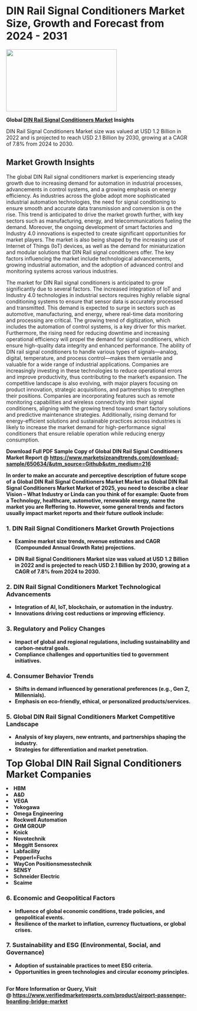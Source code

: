 <H1>DIN Rail Signal Conditioners Market Size, Growth and Forecast from 2024 - 2031</H1><img class="aligncenter size-medium wp-image-584254" src="https://thirdeyenews.in/wp-content/uploads/2024/09/Global-Market-Research-300x168.jpeg" alt="" width="300" height="168" /><p><strong>Global&nbsp;<a href="https://www.marketsizeandtrends.com/download-sample/650634/&amp;utm_source=Github&utm_medium=216">DIN Rail Signal Conditioners Market</a> Insights</strong></p><p>DIN Rail Signal Conditioners Market size was valued at USD 1.2 Billion in 2022 and is projected to reach USD 2.1 Billion by 2030, growing at a CAGR of 7.8% from 2024 to 2030.</p><p><h2>Market Growth Insights</h2> <p>The global DIN Rail signal conditioners market is experiencing steady growth due to increasing demand for automation in industrial processes, advancements in control systems, and a growing emphasis on energy efficiency. As industries across the globe adopt more sophisticated industrial automation technologies, the need for signal conditioning to ensure smooth and accurate data transmission and conversion is on the rise. This trend is anticipated to drive the market growth further, with key sectors such as manufacturing, energy, and telecommunications fueling the demand. Moreover, the ongoing development of smart factories and Industry 4.0 innovations is expected to create significant opportunities for market players. The market is also being shaped by the increasing use of Internet of Things (IoT) devices, as well as the demand for miniaturization and modular solutions that DIN Rail signal conditioners offer. The key factors influencing the market include technological advancements, growing industrial automation, and the adoption of advanced control and monitoring systems across various industries.</p> <p><strong></strong></p> <p>The market for DIN Rail signal conditioners is anticipated to grow significantly due to several factors. The increased integration of IoT and Industry 4.0 technologies in industrial sectors requires highly reliable signal conditioning systems to ensure that sensor data is accurately processed and transmitted. This demand is expected to surge in sectors such as automotive, manufacturing, and energy, where real-time data monitoring and processing are critical. The growing trend of digitization, which includes the automation of control systems, is a key driver for this market. Furthermore, the rising need for reducing downtime and increasing operational efficiency will propel the demand for signal conditioners, which ensure high-quality data integrity and enhanced performance. The ability of DIN rail signal conditioners to handle various types of signals—analog, digital, temperature, and process control—makes them versatile and valuable for a wide range of industrial applications. Companies are increasingly investing in these technologies to reduce operational errors and improve productivity, thus contributing to the market’s expansion. The competitive landscape is also evolving, with major players focusing on product innovation, strategic acquisitions, and partnerships to strengthen their positions. Companies are incorporating features such as remote monitoring capabilities and wireless connectivity into their signal conditioners, aligning with the growing trend toward smart factory solutions and predictive maintenance strategies. Additionally, rising demand for energy-efficient solutions and sustainable practices across industries is likely to increase the market demand for high-performance signal conditioners that ensure reliable operation while reducing energy consumption. <p><strong></p><p><span class=""><strong>Download Full PDF Sample Copy of Global DIN Rail Signal Conditioners Market Report</strong> @ <a href="https://www.marketsizeandtrends.com/download-sample/650634/&amp;utm_source=Github&utm_medium=216" target="_blank">https://www.marketsizeandtrends.com/download-sample/650634/&amp;utm_source=Github&utm_medium=216</a></span></p><p>In order to make an accurate and perceptive description of future scope of a Global&nbsp;DIN Rail Signal Conditioners Market Market as Global&nbsp;DIN Rail Signal Conditioners Market Market of 2025, you need to describe a clear Vision &ndash; What Industry or Linda can you think of for example: Quote from a Technology, healthcare, automotive, renewable energy, name the market you are Reffering to. However, some general trends and factors usually impact market reports and their future outlook include:</p><h3>1.&nbsp;<strong>DIN Rail Signal Conditioners Market Growth Projections</strong></h3><ul><li>Examine market size trends, revenue estimates and CAGR (Compounded Annual Growth Rate) projections.</li><li><p>DIN Rail Signal Conditioners Market size was valued at USD 1.2 Billion in 2022 and is projected to reach USD 2.1 Billion by 2030, growing at a CAGR of 7.8% from 2024 to 2030.</p></li></ul><h3>2.&nbsp;<strong>DIN Rail Signal Conditioners Market Technological Advancements</strong></h3><ul><li>Integration of AI, IoT, blockchain, or automation in the industry.</li><li>Innovations driving cost reductions or improving efficiency.</li></ul><h3>3.&nbsp;<strong>Regulatory and Policy Changes</strong></h3><ul><li>Impact of global and regional regulations, including sustainability and carbon-neutral goals.</li><li>Compliance challenges and opportunities tied to government initiatives.</li></ul><h3>4.&nbsp;<strong>Consumer Behavior Trends</strong></h3><ul><li>Shifts in demand influenced by generational preferences (e.g., Gen Z, Millennials).</li><li>Emphasis on eco-friendly, ethical, or personalized products/services.</li></ul><h3>5.&nbsp;<strong>Global DIN Rail Signal Conditioners Market Competitive Landscape</strong></h3><ul><li>Analysis of key players, new entrants, and partnerships shaping the industry.</li><li>Strategies for differentiation and market penetration.</li></ul><p data-pm-slice="1 1 []"><span style="color: inherit; font-family: inherit; font-size: 25px;">Top Global DIN Rail Signal Conditioners Market Companies</span></p><div class="" data-test-id=""><p><li>HBM</li><li> A&D</li><li> VEGA</li><li> Yokogawa</li><li> Omega Engineering</li><li> Rockwell Automation</li><li> GHM GROUP</li><li> Knick</li><li> Novotechnik</li><li> Meggitt Sensorex</li><li> Labfacility</li><li> Pepperl+Fuchs</li><li> WayCon Positionsmesstechnik</li><li> SENSY</li><li> Schneider Electric</li><li> Scaime</li></p></div><h3>6.&nbsp;<strong>Economic and Geopolitical Factors</strong></h3><ul><li>Influence of global economic conditions, trade policies, and geopolitical events.</li><li>Resilience of the market to inflation, currency fluctuations, or global crises.</li></ul><h3>7.&nbsp;<strong>Sustainability and ESG (Environmental, Social, and Governance)</strong></h3><ul><li>Adoption of sustainable practices to meet ESG criteria.</li><li>Opportunities in green technologies and circular economy principles.</li></ul><h2><strong style="font-size: 14px;">For More Information or Query, Visit @&nbsp;</strong><a style="background-color: #ffffff; font-size: 14px;" href="https://www.marketsizeandtrends.com/report/din-rail-signal-conditioners-market/" target="_blank">https://www.verifiedmarketreports.com/product/airport-passenger-boarding-bridge-market</a></h2>
